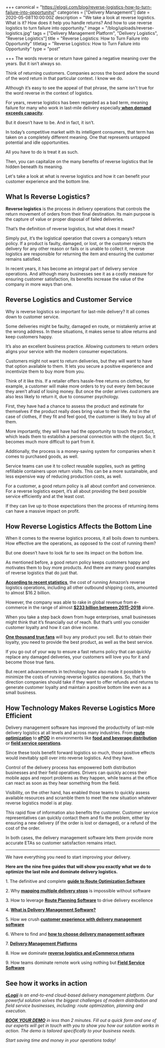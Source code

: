 +++
canonical = "https://elogii.com/blog/reverse-logistics-how-to-turn-failure-into-opportunity/"
categories = ["Delivery Management"]
date = 2020-05-08T10:00:00Z
description = "We take a look at reverse logistics. What is it? How does it help you handle returns? And how to use reverse logistics to turn failure into opportunity."
image = "/blog/uploads/reverse-logistics.jpg"
tags = ["Delivery Management Platform", "Delivery Logistics", "Reverse Logistics"]
title = "Reverse Logistics: How to Turn Failure into Opportunity"
titletag = "Reverse Logistics: How to Turn Failure into Opportunity"
type = "post"

+++
The words reverse or return have gained a negative meaning over the years. But it isn’t always so.

Think of returning customers. Companies across the board adore the sound of the word return in that particular context. I know we do.

Although it’s easy to see the appeal of that phrase, the same isn't true for the word reverse in the context of logistics.

For years, reverse logistics has been regarded as a bad term, meaning failure for many who work in last-mile delivery especially[ **when demand exceeds capacity**](https://elogii.com/blog/how-to-improve-last-mile-delivery-when-demand-exceeds-your-capacity/).

But it doesn’t have to be. And in fact, it isn’t.

In today’s competitive market with its intelligent consumers, that term has taken on a completely different meaning. One that represents untapped potential and idle opportunities.

All you have to do is treat it as such.

Then, you can capitalize on the many benefits of reverse logistics that lie hidden beneath its meaning.

Let's take a look at what is reverse logistics and how it can benefit your customer experience and the bottom line.

## What Is Reverse Logistics?

**Reverse logistics** is the process in delivery operations that controls the return movement of orders from their final destination. Its main purpose is the capture of value or proper disposal of failed deliveries.

That’s the definition of reverse logistics, but what does it mean?

Simply put, it’s the logistical operation that covers a company’s return policy. If a product is faulty, damaged, or lost, or the customer rejects the delivery for any other reason or fails or is unable to collect it, reverse logistics are responsible for returning the item and ensuring the customer remains satisfied.

In recent years, it has become an integral part of delivery service operations. And although many businesses see it as a costly measure for ensuring customer satisfaction, its benefits increase the value of the company in more ways than one.

## Reverse Logistics and Customer Service

Why is reverse logistics so important for last-mile delivery? It all comes down to customer service.

Some deliveries might be faulty, damaged en route, or mistakenly arrive at the wrong address. In these situations, it makes sense to allow returns and keep customers happy.

It’s also an excellent business practice. Allowing customers to return orders aligns your service with the modern consumer expectations.

Customers might not want to return deliveries, but they will want to have that option available to them. It lets you secure a positive experience and incentivize them to buy more from you.

Think of it like this. If a retailer offers hassle-free returns on clothes, for example, a customer will make more orders to try out every item because they aren’t afraid of losing money. But once the order arrives customers are also less likely to return it, due to consumer psychology.

First, they have had a chance to assess the product and estimate for themselves if the product really does bring value to their life. And in the case of clothes, if they fit and feel good, the customer is likely to buy all of them.

More importantly, they will have had the opportunity to touch the product, which leads them to establish a personal connection with the object. So, it becomes much more difficult to part from it.

Additionally, the process is a money-saving system for companies when it comes to purchased goods, as well.

Service teams can use it to collect reusable supplies, such as getting refillable containers upon return visits. This can be a more sustainable, and less expensive way of reducing production costs, as well.

For a customer, a good return policy is all about comfort and convenience. For a reverse logistics expert, it’s all about providing the best possible service efficiently and at the least cost.

If they can live up to those expectations then the process of returning items can have a massive impact on profit.

## How Reverse Logistics Affects the Bottom Line

When it comes to the reverse logistics process, it all boils down to numbers. How effective are the operations, as opposed to the cost of running them?

But one doesn’t have to look far to see its impact on the bottom line.

As mentioned before, a good return policy keeps customers happy and motivates them to buy more products. And there are many good examples of reverse logistics that do just that.

[**According to recent statistics**](https://www.statista.com/statistics/236503/amazons-annual-shipping-revenue-and-outbound-shipping-costs/), the cost of running Amazon’s reverse logistics operations, including all other outbound shipping costs, amounted to almost $16.2 billion.

However, the company was able to rake in global revenue from e-commerce in the range of almost [**$233 billion between 2015-2018**](https://www.statista.com/statistics/233598/e-commerce-revenue-of-amazon-otto-and-rakuten/) alone.

When you take a step back down from huge enterprises, small businesses might think that it’s financially out of reach. But that’s until you consider customer loyalty and how it can drive income.

[**One thousand true fans**](https://kk.org/thetechnium/1000-true-fans/) will buy any product you sell. But to obtain their loyalty, you need to provide the best product, as well as the best service.

If you go out of your way to ensure a fast returns policy that can quickly replace any damaged deliveries, your customers will love you for it and become those true fans.

But recent advancements in technology have also made it possible to minimize the costs of running reverse logistics operations. So, that’s the direction companies should take if they want to offer refunds and returns to generate customer loyalty and maintain a positive bottom line even as a small business.

## How Technology Makes Reverse Logistics More Efficient

Delivery management software has improved the productivity of last-mile delivery logistics at all levels and across many industries. From [**route optimization**](https://elogii.com/blog/what-is-route-optimization-and-why-you-need-it/) to [**ePOD**](https://elogii.com/blog/electronic-proof-of-delivery-epod-how-does-it-improve-logistics-operations/) in environments like [**food and beverage distribution**](https://elogii.com/industries/food-drink) or [**field service operations**](https://elogii.com/blog/how-do-you-successfully-manage-your-field-service-using-software/).

Since these tools benefit forward logistics so much, those positive effects would inevitably spill over into reverse logistics. And they have.

Control of the delivery process has empowered both distribution businesses and their field operatives. Drivers can quickly access their mobile apps and report problems as they happen, while teams at the office can react as soon as they hear something from the field.

Visibility, on the other hand, has enabled those teams to quickly assess available resources and scramble them to meet the new situation whatever reverse logistics model is at play.

This rapid flow of information also benefits the customer. Customer service representatives can quickly contact them and fix the problem, either by ensuring a new delivery (if the order is lost or damaged), or a refund of the cost of the order.

In both cases, the delivery management software lets them provide more accurate ETAs so customer satisfaction remains intact.

***

We have everything you need to start improving your delivery.

**Here are the nine free guides that will show you exactly what we do to optimize the last mile and dominate delivery logistics.**

1\. The definitive and complete [**guide to Route Optimization Software**](https://elogii.com/blog/guide-to-route-optimization-software/ "guide to route optimization software")

2\. Why [**mapping multiple delivery stops**](https://elogii.com/blog/mapping-multiple-delivery-stops/ "mapping multiple delivery stops") is impossible without software

3\. How to leverage [**Route Planning Software**](https://elogii.com/blog/how-route-planning-software-improves-delivery/ "route planning software") to drive delivery excellence

4\. [**What is Delivery Management Software?**](https://elogii.com/blog/what-is-delivery-management-software/ "what is delivery management software")

5\. How we crush [**customer experience with delivery management software**](https://elogii.com/blog/delivery-management-software-and-customer-experience/ "customer experience and delivery management software")

6\. Where to find and [**how to choose delivery management software**](https://elogii.com/blog/how-to-choose-delivery-management-software/ "how to choose delivery management software")

7\. [**Delivery Management Platforms**](https://elogii.com/blog/delivery-management-platforms/ "delivery management platforms")

8\. How we dominate [**reverse logistics and eCommerce returns**](https://elogii.com/blog/reverse-logistics-and-ecommerce-returns/ "reverse logistics and ecommerce returns")

9\. How teams dominate remote work using nothing but [**Field Service Software**](https://elogii.com/blog/how-do-you-successfully-manage-your-field-service-using-software/ "field service software")

## See how it works in action

[**_eLogii_**](https://elogii.com/) _is an end-to-end cloud-based delivery management platform. Our powerful solution solves the biggest challenges of modern distribution and field service businesses, including: route optimization, planning and execution._

[**_BOOK YOUR DEMO_**](https://elogii.com/book-demo) _in less than 2 minutes. Fill out a quick form and one of our experts will get in touch with you to show you how our solution works in action. The demo is tailored specifically to your business needs._

_Start saving time and money in your operations today!_